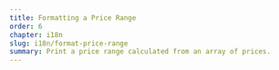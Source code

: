 ```yaml
---
title: Formatting a Price Range
order: 6
chapter: i18n
slug: i18n/format-price-range
summary: Print a price range calculated from an array of prices.
---
```

